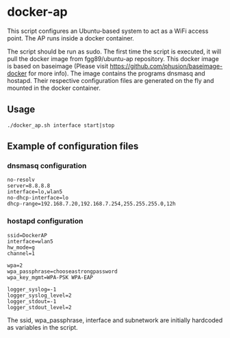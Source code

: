 # docker-ap

This script configures an Ubuntu-based system to act as a WiFi access point. The AP runs inside a docker container.

The script should be run as sudo. The first time the script is executed, it will pull the docker image from fgg89/ubuntu-ap repository. This docker image is based on baseimage (Please visit https://github.com/phusion/baseimage-docker for more info). The image contains the programs dnsmasq and hostapd. Their respective configuration files are generated on the fly and mounted in the docker container.

## Usage

```
./docker_ap.sh interface start|stop
```

## Example of configuration files

### dnsmasq configuration

```
no-resolv
server=8.8.8.8
interface=lo,wlan5
no-dhcp-interface=lo
dhcp-range=192.168.7.20,192.168.7.254,255.255.255.0,12h
```

### hostapd configuration

```
ssid=DockerAP
interface=wlan5
hw_mode=g
channel=1

wpa=2
wpa_passphrase=chooseastrongpassword
wpa_key_mgmt=WPA-PSK WPA-EAP

logger_syslog=-1
logger_syslog_level=2
logger_stdout=-1
logger_stdout_level=2
```

The ssid, wpa_passphrase, interface and subnetwork are initially hardcoded as variables in the script.
